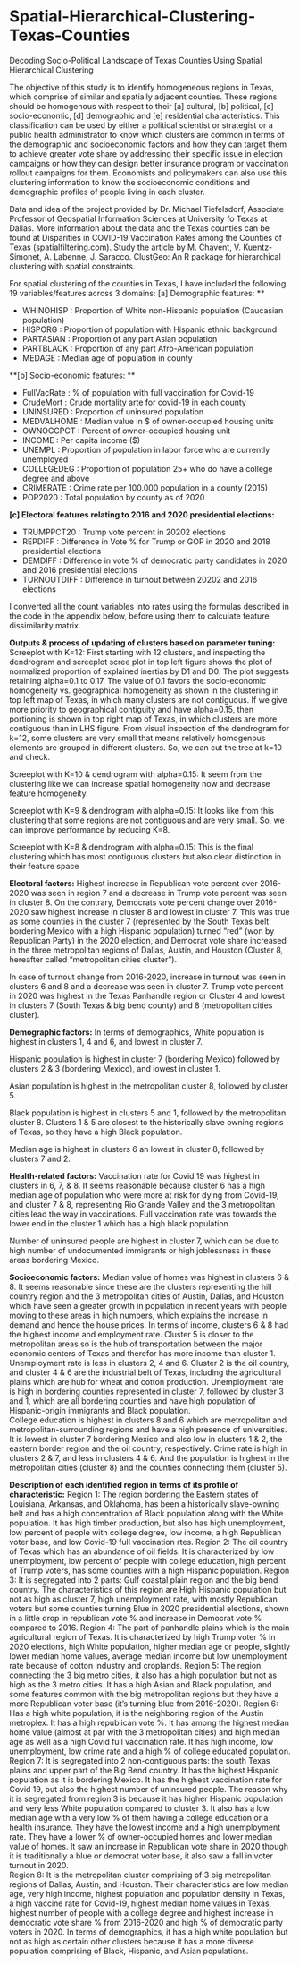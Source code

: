 # Spatial-Hierarchical-Clustering-Texas-Counties
Decoding Socio-Political Landscape of Texas Counties Using Spatial Hierarchical Clustering

The objective of this study is to identify homogeneous regions in Texas, which comprise of similar and spatially adjacent counties. These regions should be homogenous with respect to their [a] cultural, [b] political, [c] socio-economic, [d] demographic and [e] residential characteristics. This classification can be used by either a political scientist or strategist or a public health administrator to know which clusters are common in terms of the demographic and socioeconomic factors and how they can target them to achieve greater vote share by addressing their specific issue in election campaigns or how they can design better insurance program or vaccination rollout campaigns for them. Economists and policymakers can also use this clustering information to know the socioeconomic conditions and demographic profiles of people living in each cluster.

Data and idea of the project provided by Dr. Michael Tiefelsdorf, Associate Professor of Geospatial Information Sciences at University fo Texas at Dallas. More information about the data and the Texas counties can be found at Disparities in COVID-19 Vaccination Rates among the Counties of Texas (spatialfiltering.com). Study the article by M. Chavent, V. Kuentz-Simonet, A. Labenne, J. Saracco. ClustGeo: An R package for hierarchical clustering with spatial constraints.

For spatial clustering of the counties in Texas, I have included the following 19 variables/features across 3 domains:
[a] Demographic features: **
* WHINOHISP : Proportion of White non-Hispanic population (Caucasian population)
* HISPORG : Proportion of population with Hispanic ethnic background
* PARTASIAN : Proportion of any part Asian population
* PARTBLACK : Proportion of any part Afro-American population
* MEDAGE : Median age of population in county

**[b] Socio-economic features: **
* FullVacRate : % of population with full vaccination for Covid-19
* CrudeMort : Crude mortality arte for covid-19 in each county
* UNINSURED : Proportion of uninsured population
* MEDVALHOME : Median value in $ of owner-occupied housing units
* OWNOCCPCT : Percent of owner-occupied housing unit
* INCOME : Per capita income ($)
* UNEMPL : Proportion of population in labor force who are currently unemployed
* COLLEGEDEG : Proportion of population 25+ who do have a college degree and above
* CRIMERATE : Crime rate per 100.000 population in a county (2015)
* POP2020 : Total population by county as of 2020

**[c] Electoral features relating to 2016 and 2020 presidential elections:**
* TRUMPPCT20 : Trump vote percent in 20202 elections
* REPDIFF : Difference in Vote % for Trump or GOP in 2020 and 2018 presidential elections
* DEMDIFF : Difference in vote % of democratic party candidates in 2020 and 2016 presidential elections
* TURNOUTDIFF : Difference in turnout between 20202 and 2016 elections

I converted all the count variables into rates using the formulas described in the code in the appendix below, before using them to calculate feature dissimilarity matrix. 

**Outputs & process of updating of clusters based on parameter tuning:**
Screeplot with K=12: First starting with 12 clusters, and inspecting the dendrogram and screeplot scree plot in top left figure shows the plot of normalized proportion of explained inertias by D1 and D0. The plot suggests retaining alpha=0.1 to 0.17. The value of 0.1 favors the socio-economic homogeneity vs. geographical homogeneity as shown in the clustering in top left map of Texas, in which many clusters are not contiguous. If we give more priority to geographical contiguity and have alpha=0.15, then portioning is shown in top right map of Texas, in which clusters are more contiguous than in LHS figure. From visual inspection of the dendrogram for k=12, some clusters are very small that means relatively homogenous elements are grouped in different clusters. So, we can cut the tree at k=10 and check. 

Screeplot with K=10 & dendrogram with alpha=0.15: It seem from the clustering like we can increase spatial homogeneity now and decrease feature homogeneity.

Screeplot with K=9 & dendrogram with alpha=0.15: It looks like from this clustering that some regions are not contiguous and are very small. So, we can improve performance by reducing K=8.

Screeplot with K=8 & dendrogram with alpha=0.15: This is the final clustering which has most contiguous clusters but also clear distinction in their feature space

**Electoral factors:**
Highest increase in Republican vote percent over 2016-2020 was seen in region 7 and a decrease in Trump vote percent was seen in cluster 8. On the contrary, Democrats vote percent change over 2016-2020 saw highest increase in cluster 8 and lowest in cluster 7. This was true as some counties in the cluster 7 (represented by the South Texas belt bordering Mexico with a high Hispanic population) turned “red” (won by Republican Party) in the 2020 election, and Democrat vote share increased in the three metropolitan regions of Dallas, Austin, and Houston (Cluster 8, hereafter called “metropolitan cities cluster”).

In case of turnout change from 2016-2020, increase in turnout was seen in clusters 6 and 8 and a decrease was seen in cluster 7. Trump vote percent in 2020 was highest in the Texas Panhandle region or Cluster 4 and lowest in clusters 7 (South Texas & big bend county) and 8 (metropolitan cities cluster).

**Demographic factors:**
In terms of demographics, White population is highest in clusters 1, 4 and 6, and lowest in cluster 7. 

Hispanic population is highest in cluster 7 (bordering Mexico) followed by clusters 2 & 3 (bordering Mexico), and lowest in cluster 1.

Asian population is highest in the metropolitan cluster 8, followed by cluster 5. 

Black population is highest in clusters 5 and 1, followed by the metropolitan cluster 8. Clusters 1 & 5 are closest to the historically slave owning regions of Texas, so they have a high Black population. 

Median age is highest in clusters 6 an lowest in cluster 8, followed by clusters 7 and 2. 

**Health-related factors:**
Vaccination rate for Covid 19 was highest in clusters in 6, 7, & 8. It seems reasonable because cluster 6 has a high median age of population who were more at risk for dying from Covid-19, and cluster 7 & 8, representing Rio Grande Valley and the 3 metropolitan cities lead the way in vaccinations. Full vaccination rate was towards the lower end in the cluster 1 which has a high black population. 

Number of uninsured people are highest in cluster 7, which can be due to high number of undocumented immigrants or high joblessness in these areas bordering Mexico.

**Socioeconomic factors:**
Median value of homes was highest in clusters 6 & 8. It seems reasonable since these are the clusters representing the hill country region and the 3 metropolitan cities of Austin, Dallas, and Houston which have seen a greater growth in population in recent years with people moving to these areas in high numbers, which explains the increase in demand and hence the house prices. 
In terms of income, clusters 6 & 8 had the highest income and employment rate. Cluster 5 is closer to the metropolitan areas so is the hub of transportation between the major economic centers of Texas and therefor has more income than cluster 1.
Unemployment rate is less in clusters 2, 4 and 6. Cluster 2 is the oil country, and cluster 4 & 6 are the industrial belt of Texas, including the agricultural plains which are hub for wheat and cotton production. 
Unemployment rate is high in bordering counties represented in cluster 7, followed by cluster 3 and 1, which are all bordering counties and have high population of Hispanic-origin immigrants and Black population.  
College education is highest in clusters 8 and 6 which are metropolitan and metropolitan-surrounding regions and have a high presence of universities. It is lowest in cluster 7 bordering Mexico and also low in clusters 1 & 2, the eastern border region and the oil country, respectively. 
Crime rate is high in clusters 2 & 7, and less in clusters 4 & 6.
And the population is highest in the metropolitan cities (cluster 8) and the counties connecting them (cluster 5). 

**Description of each identified region in terms of its profile of characteristic:**
Region 1: The region bordering the Eastern states of Louisiana, Arkansas, and Oklahoma, has been a historically slave-owning belt and has a high concentration of Black population along with the White population. It has high timber production, but also has high unemployment, low percent of people with college degree, low income, a high Republican voter base, and low Covid-19 full vaccination rtes.
Region 2: The oil country of Texas which has an abundance of oil fields. It is characterized by low unemployment, low percent of people with college education, high percent of Trump voters, has some counties with a high Hispanic population.
Region 3: It is segregated into 2 parts: Gulf coastal plain region and the big bend country. The characteristics of this region are High Hispanic population but not as high as cluster 7, high unemployment rate, with mostly Republican voters but some counties turning Blue in 2020 presidential elections, shown in a little drop in republican vote % and increase in Democrat vote % compared to 2016.
Region 4: The part of panhandle plains which is the main agricultural region of Texas. It is characterized by high Trump voter % in 2020 elections, high White population, higher median age or people, slightly lower median home values, average median income but low unemployment rate because of cotton industry and croplands.
Region 5: The region connecting the 3 big metro cities, it also has a high population but not as high as the 3 metro cities. It has a high Asian and Black population, and some features common with the big metropolitan regions but they have a more Republican voter base (it’s turning blue from 2016-2020). 
Region 6: Has a high white population, it is the neighboring region of the Austin metroplex. It has a high republican vote %. It has among the highest median home value (almost at par with the 3 metropolitan cities) and high median age as well as a high Covid full vaccination rate. It has high income, low unemployment, low crime rate and a high % of college educated population.
Region 7: It is segregated into 2 non-contiguous parts: the south Texas plains and upper part of the Big Bend country. It has the highest Hispanic population as it is bordering Mexico. It has the highest vaccination rate for Covid 19, but also the highest number of uninsured people.
The reason why it is segregated from region 3 is because it has higher Hispanic population and very less White population compared to cluster 3. It also has a low median age with a very low % of them having a college education or a health insurance. They have the lowest income and a high unemployment rate. They have a lower % of owner-occupied homes and lower median value of homes. It saw an increase in Republican vote share in 2020 though it is traditionally a blue or democrat voter base, it also saw a fall in voter turnout in 2020.  
Region 8: It is the metropolitan cluster comprising of 3 big metropolitan regions of Dallas, Austin, and Houston. Their characteristics are low median age, very high income, highest population and population density in Texas, a high vaccine rate for Covid-19, highest median home values in Texas, highest number of people with a college degree and highest increase in democratic vote share % from 2016-2020 and high % of democratic party voters in 2020. In terms of demographics, it has a high white population but not as high as certain other clusters because it has a more diverse population comprising of Black, Hispanic, and Asian populations.

